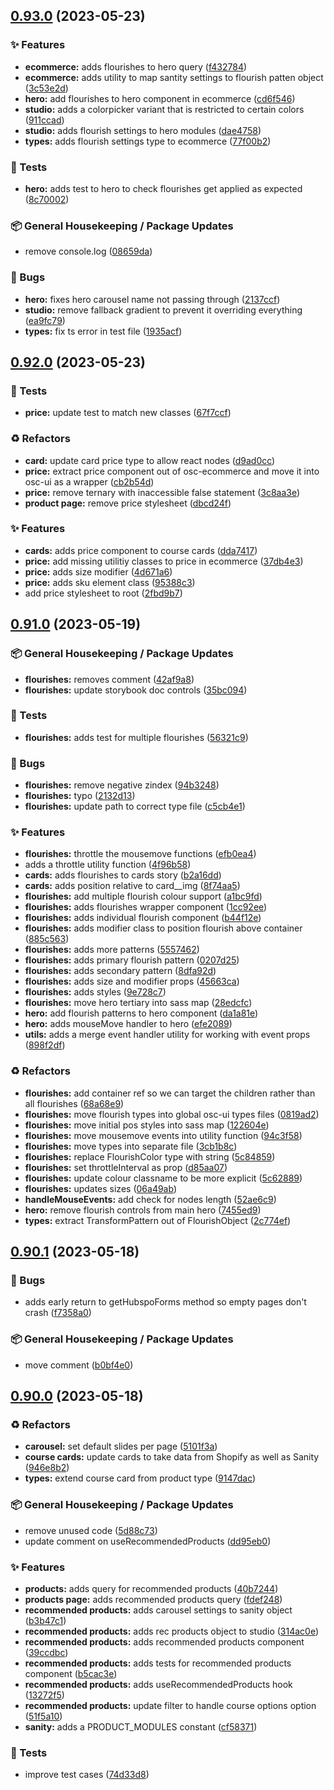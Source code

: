 ## [0.93.0](https://github.com/Open-Study-College/osc/compare/v0.92.0...v0.93.0) (2023-05-23)


### ✨ Features

* **ecommerce:** adds flourishes to hero query ([f432784](https://github.com/Open-Study-College/osc/commit/f43278489857b4cf66324b808864e54986cc3adf))
* **ecommerce:** adds utility to map santity settings to flourish patten object ([3c53e2d](https://github.com/Open-Study-College/osc/commit/3c53e2df3791383f016a863691e236d66c7373fc))
* **hero:** add flourishes to hero component in ecommerce ([cd6f546](https://github.com/Open-Study-College/osc/commit/cd6f54614e76144c9fc38c7c31833b7ca3e54c71))
* **studio:** adds a colorpicker variant that is restricted to certain colors ([911ccad](https://github.com/Open-Study-College/osc/commit/911ccad61bd494dd3178815f1732e4ce371e4035))
* **studio:** adds flourish settings to hero modules ([dae4758](https://github.com/Open-Study-College/osc/commit/dae4758fa74f6937ca6051c3477f394aeca5e5dc))
* **types:** adds flourish settings type to ecommerce ([77f00b2](https://github.com/Open-Study-College/osc/commit/77f00b2dd87007fec5d175c06c68461037848d70))


### 🧪 Tests

* **hero:** adds test to hero to check flourishes get applied as expected ([8c70002](https://github.com/Open-Study-College/osc/commit/8c70002b9fb01f624932823fc440feab79b4b605))


### 📦 General Housekeeping / Package Updates

* remove console.log ([08659da](https://github.com/Open-Study-College/osc/commit/08659da46323937c0c3467d66c8877e52caa53ba))


### 🐛 Bugs

* **hero:** fixes hero carousel name not passing through ([2137ccf](https://github.com/Open-Study-College/osc/commit/2137ccf5b9bebdfc54bfe71f326bec7e01630b13))
* **studio:** remove fallback gradient to prevent it overriding everything ([ea9fc79](https://github.com/Open-Study-College/osc/commit/ea9fc792c903ec5731cea4444ebdba9558d20c49))
* **types:** fix ts error in test file ([1935acf](https://github.com/Open-Study-College/osc/commit/1935acfadbd2df1e3d5076589df893bf10e7f2c4))

## [0.92.0](https://github.com/Open-Study-College/osc/compare/v0.91.0...v0.92.0) (2023-05-23)


### 🧪 Tests

* **price:** update test to match new classes ([67f7ccf](https://github.com/Open-Study-College/osc/commit/67f7ccfd7cf6ad615a5b5bf89bb5be4da204aa3c))


### ♻️ Refactors

* **card:** update card price type to allow react nodes ([d9ad0cc](https://github.com/Open-Study-College/osc/commit/d9ad0cc1d1e2dfcdb7be258b5846ceb1a45ca600))
* **price:** extract price component out of osc-ecommerce and move it into osc-ui as a wrapper ([cb2b54d](https://github.com/Open-Study-College/osc/commit/cb2b54dc4cf1755efe4b68d5a360c899c30765df))
* **price:** remove ternary with inaccessible false statement ([3c8aa3e](https://github.com/Open-Study-College/osc/commit/3c8aa3e8b2c19e5df5e8e5d71f74c2b7728d4faa))
* **product page:** remove price stylesheet ([dbcd24f](https://github.com/Open-Study-College/osc/commit/dbcd24fa75b283d6acd7ecc3675c135fef49652b))


### ✨ Features

* **cards:** adds price component to course cards ([dda7417](https://github.com/Open-Study-College/osc/commit/dda7417da7b50f0899f1e46779dc85b0bd24006e))
* **price:** add missing utilitiy classes to price in ecommerce ([37db4e3](https://github.com/Open-Study-College/osc/commit/37db4e36ef6ea983bb9927e3c79d6737329cce2d))
* **price:** adds size modifier ([4d671a6](https://github.com/Open-Study-College/osc/commit/4d671a670f3241f38135124a32cdb16573df14f7))
* **price:** adds sku element class ([95388c3](https://github.com/Open-Study-College/osc/commit/95388c3bcd315b25626f0fb81bd2e7877ef36c87))
* add price stylesheet to root ([2fbd9b7](https://github.com/Open-Study-College/osc/commit/2fbd9b72aad377b5e49a7d80e623671b0d87caa4))

## [0.91.0](https://github.com/Open-Study-College/osc/compare/v0.90.1...v0.91.0) (2023-05-19)


### 📦 General Housekeeping / Package Updates

* **flourishes:** removes comment ([42af9a8](https://github.com/Open-Study-College/osc/commit/42af9a86ab53d9f0456f3376df9b7f1ca9d44693))
* **flourishes:** update storybook doc controls ([35bc094](https://github.com/Open-Study-College/osc/commit/35bc0940518174c2438949b1b2c565d20ee3aa87))


### 🧪 Tests

* **flourishes:** adds test for multiple flourishes ([56321c9](https://github.com/Open-Study-College/osc/commit/56321c985bd32f67dc8955a8b4667c5e65371ab0))


### 🐛 Bugs

* **flourishes:** remove negative zindex ([94b3248](https://github.com/Open-Study-College/osc/commit/94b324854b16a5e46e7da7d5c092ac200ce8653b))
* **flourishes:** typo ([2132d13](https://github.com/Open-Study-College/osc/commit/2132d139aca6669d5ef86b59df9a3776f55a71b9))
* **flourishes:** update path to correct type file ([c5cb4e1](https://github.com/Open-Study-College/osc/commit/c5cb4e13f34d2a74c5b03aefc6abad42080b1412))


### ✨ Features

* **flourishes:** throttle the mousemove functions ([efb0ea4](https://github.com/Open-Study-College/osc/commit/efb0ea4dff64e4a62d733b82263ba51df2360939))
* adds a throttle utility function ([4f96b58](https://github.com/Open-Study-College/osc/commit/4f96b58b3940cdd03b10e5a39eff45d674bea60b))
* **cards:** adds flourishes to cards story ([b2a16dd](https://github.com/Open-Study-College/osc/commit/b2a16ddffa42dc2b5b119df35671dc115286c39a))
* **cards:** adds position relative to card__img ([8f74aa5](https://github.com/Open-Study-College/osc/commit/8f74aa5f8a0d1533ab1c73d5826e1c01d193629a))
* **flourishes:** add multiple flourish colour support ([a1bc9fd](https://github.com/Open-Study-College/osc/commit/a1bc9fd67eb99103f79b17c1a4ba00c2bc2eb42a))
* **flourishes:** adds flourishes wrapper component ([1cc92ee](https://github.com/Open-Study-College/osc/commit/1cc92ee023c8fc69e1559750edc7e5d17d611fd0))
* **flourishes:** adds individual flourish component ([b44f12e](https://github.com/Open-Study-College/osc/commit/b44f12e95322998e1e950959d263728f6c771974))
* **flourishes:** adds modifier class to position flourish above container ([885c563](https://github.com/Open-Study-College/osc/commit/885c5636300e9b8926e037f6e9641869b51f28df))
* **flourishes:** adds more patterns ([5557462](https://github.com/Open-Study-College/osc/commit/5557462af55f20630486706eb598a3267da41047))
* **flourishes:** adds primary flourish pattern ([0207d25](https://github.com/Open-Study-College/osc/commit/0207d2531216b8451833e006666fe5030609b48f))
* **flourishes:** adds secondary pattern ([8dfa92d](https://github.com/Open-Study-College/osc/commit/8dfa92d5999b83e52b66b969dbe4ad2f6c3bd2eb))
* **flourishes:** adds size and modifier props ([45663ca](https://github.com/Open-Study-College/osc/commit/45663cafa18569dfd1dcedebc2b9dfcaf13e0e20))
* **flourishes:** adds styles ([9e728c7](https://github.com/Open-Study-College/osc/commit/9e728c770eb2dea828e5ae9183e8d63142cce296))
* **flourishes:** move hero tertiary into sass map ([28edcfc](https://github.com/Open-Study-College/osc/commit/28edcfc6d1674a49c1325284e35193f9f6fcad90))
* **hero:** add flourish patterns to hero component ([da1a81e](https://github.com/Open-Study-College/osc/commit/da1a81e4eafbeb3f01aeeda6990c1e6813ff6887))
* **hero:** adds mouseMove handler to hero ([efe2089](https://github.com/Open-Study-College/osc/commit/efe20894c082558d582735981deec7e7dbbf6581))
* **utils:** adds a merge event handler utility for working with event props ([898f2df](https://github.com/Open-Study-College/osc/commit/898f2df5ee0d6f87cc369bd0bd51dfe2c56e9bc9))


### ♻️ Refactors

* **flourishes:** add container ref so we can target the children rather than all flourishes ([68a68e9](https://github.com/Open-Study-College/osc/commit/68a68e9737219806cf34bf133ee56b8d603b60b0))
* **flourishes:** move flourish types into global osc-ui types files ([0819ad2](https://github.com/Open-Study-College/osc/commit/0819ad2f7d4e6a58b1ba68b0c8b2afc0e2891b96))
* **flourishes:** move initial pos styles into sass map ([122604e](https://github.com/Open-Study-College/osc/commit/122604ee086aaa4c6304510d523f3f12fe881570))
* **flourishes:** move mousemove events into utility function ([94c3f58](https://github.com/Open-Study-College/osc/commit/94c3f585a0b7f5e71475ed1332e6ad351c2eeaed))
* **flourishes:** move types into separate file ([3cb1b8c](https://github.com/Open-Study-College/osc/commit/3cb1b8cd3b351bf806f1ae43dd848bbb3c74e18d))
* **flourishes:** replace FlourishColor type with string ([5c84859](https://github.com/Open-Study-College/osc/commit/5c848596b61f0a3f95f0d20f848f201cf482d9a5))
* **flourishes:** set throttleInterval as prop ([d85aa07](https://github.com/Open-Study-College/osc/commit/d85aa077ece9a79d5ff4cb1468e90a1f2c964b8d))
* **flourishes:** update colour classname to be more explicit ([5c62889](https://github.com/Open-Study-College/osc/commit/5c62889e7c8b43ef28b0e721bb92e9b42f8286ca))
* **flourishes:** updates sizes ([06a49ab](https://github.com/Open-Study-College/osc/commit/06a49ab3f8aa86ae1128e9b87f4f390c350c7573))
* **handleMouseEvents:** add check for nodes length ([52ae6c9](https://github.com/Open-Study-College/osc/commit/52ae6c9406d095612898d5a6c0e2ba4ff36cd0a4))
* **hero:** remove flourish controls from main hero ([7455ed9](https://github.com/Open-Study-College/osc/commit/7455ed9da43afc49ae0de0a8cf43eeb46b7c5a66))
* **types:** extract TransformPattern out of FlourishObject ([2c774ef](https://github.com/Open-Study-College/osc/commit/2c774ef3fe1c0e33d1e1988a143d2d9213e22087))

## [0.90.1](https://github.com/Open-Study-College/osc/compare/v0.90.0...v0.90.1) (2023-05-18)


### 🐛 Bugs

* adds early return to getHubspoForms method so empty pages don't crash ([f7358a0](https://github.com/Open-Study-College/osc/commit/f7358a062722307ad829e68731c8f42de74fed6d))


### 📦 General Housekeeping / Package Updates

* move comment ([b0bf4e0](https://github.com/Open-Study-College/osc/commit/b0bf4e0591e32a2ffe4a01641769c8b1012d97fd))

## [0.90.0](https://github.com/Open-Study-College/osc/compare/v0.89.0...v0.90.0) (2023-05-18)


### ♻️ Refactors

* **carousel:** set default slides per page ([5101f3a](https://github.com/Open-Study-College/osc/commit/5101f3adcf0ccf4a09b1149dfa55a48f6bcac58d))
* **course cards:** update cards to take data from Shopify as well as Sanity ([946e8b2](https://github.com/Open-Study-College/osc/commit/946e8b22db842eaaba25c7ccebe4e142d4410916))
* **types:** extend course card from product type ([9147dac](https://github.com/Open-Study-College/osc/commit/9147dac1fbe38c0d19ab858b5d8ef5211f4634b6))


### 📦 General Housekeeping / Package Updates

* remove unused code ([5d88c73](https://github.com/Open-Study-College/osc/commit/5d88c7332161617647f3e3050d625807c0d75e06))
* update comment on useRecommendedProducts ([dd95eb0](https://github.com/Open-Study-College/osc/commit/dd95eb0a4ea6dedaba0594c341a2032e11b863d1))


### ✨ Features

* **products:** adds query for recommended products ([40b7244](https://github.com/Open-Study-College/osc/commit/40b7244ef0274af076b205443a7798564209af22))
* **products page:** adds recommended products query ([fdef248](https://github.com/Open-Study-College/osc/commit/fdef2487e0a2bab1f5c90e1da53b55386de73e6f))
* **recommended products:** adds carousel settings to sanity object ([b3b47c1](https://github.com/Open-Study-College/osc/commit/b3b47c1ce855172cf1dd0d8926f1516e58388a4f))
* **recommended products:** adds rec products object to studio ([314ac0e](https://github.com/Open-Study-College/osc/commit/314ac0ea9c928d4e65c58031cc613c739fecf949))
* **recommended products:** adds recommended products component ([39ccdbc](https://github.com/Open-Study-College/osc/commit/39ccdbcde308a115b21ca591322fcd41ebd57b27))
* **recommended products:** adds tests for recommended products component ([b5cac3e](https://github.com/Open-Study-College/osc/commit/b5cac3ec321250a2c373f1978611380c871cd0b7))
* **recommended products:** adds useRecommendedProducts hook ([13272f5](https://github.com/Open-Study-College/osc/commit/13272f577305605616b58fd2e08ad142e30476c9))
* **recommended products:** update filter to handle course options option ([51f5a10](https://github.com/Open-Study-College/osc/commit/51f5a109577ff0d0c12e31048cb31cfc4f4809f1))
* **sanity:** adds a PRODUCT_MODULES constant ([cf58371](https://github.com/Open-Study-College/osc/commit/cf5837196edbcf294c380953ba7d5dcc8f7ca515))


### 🧪 Tests

* improve test cases ([74d33d8](https://github.com/Open-Study-College/osc/commit/74d33d8bced6a5fe8f39a8761983650dc47a0b8f))

